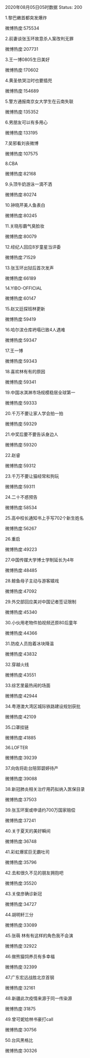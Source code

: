 2020年08月05日05时数据
Status: 200

1.黎巴嫩首都突发爆炸

微博热度:575534

2.前妻谈张玉环故意杀人案改判无罪

微博热度:207731

3.王一博0805生日美好

微博热度:170602

4.黄圣依哭泣时也要插兜

微博热度:154689

5.警方通报南京女大学生在云南失联

微博热度:135352

6.男朋友可以有多用心

微博热度:133195

7.吴邪看刘丧微博

微博热度:107575

8.CBA

微博热度:82168

9.头顶牛奶游泳一滴不洒

微博热度:80274

10.钟晓芹美人鱼表白

微博热度:80245

11.关晓彤霸气臭脸妆

微博热度:80079

12.经纪人回应8岁童星当评委

微博热度:71529

13.张玉环出狱后首次发声

微博热度:66189

14.YIBO-OFFICIAL

微博热度:60147

15.赵又廷探班林更新

微博热度:59419

16.哈尔滨仓库坍塌已致4人遇难

微博热度:59347

17.王一博

微博热度:59343

18.喜欢林有有的原因

微博热度:59341

19.中国冰淇淋市场规模稳居全球第一

微博热度:59333

20.千万不要让家人学会拍一拍

微博热度:59329

21.中奖后要不要告诉身边人

微博热度:59320

22.赵睿

微博热度:59312

23.千万不要让猫经常和狗玩

微博热度:59311

24.二十不惑预告

微博热度:58534

25.高中校长通知书上手写702个新生姓名

微博热度:56267

26.重启

微博热度:49223

27.中国传媒大学博士学制延长为4年

微博热度:48485

28.鲸鱼母子主动与游客嬉戏

微博热度:47092

29.外交部回应美对中国记者签证限制

微博热度:45340

30.小伙用老物件拍视频还原80后童年

微博热度:44366

31.防疫人员抱着冰块降温

微博热度:43832

32.穿越火线

微博热度:43551

33.综艺里最热闹的场面

微博热度:42944

34.粤港澳大湾区城际铁路建设规划获批

微博热度:42109

35.口罩挂链

微博热度:41885

36.LOFTER

微博热度:39239

37.向佐将赴台陪郭碧婷待产

微博热度:39088

38.新冠肺炎相关治疗用药拟纳入医保目录

微博热度:37503

39.张玉环案或申请约700万国家赔偿

微博热度:37241

40.关于夏天的美好瞬间

微博热度:36748

41.彩虹爆浆巨无霸吐司

微博热度:35796

42.去和很久不见的朋友拥抱吧

微博热度:35520

43.关俊彦确诊新冠

微博热度:34727

44.胡明轩三分

微博热度:33089

45.张萌 林有有这样的角色我不会演

微博热度:32922

46.做熊猫饲养员有多幸福

微博热度:32399

47.广东宏远战胜北京首钢

微博热度:32161

48.新疆此次疫情来源于同一传染源

微博热度:31875

49.曾可妮给林书豪打call

微博热度:30756

50.台风黑格比

微博热度:30326


